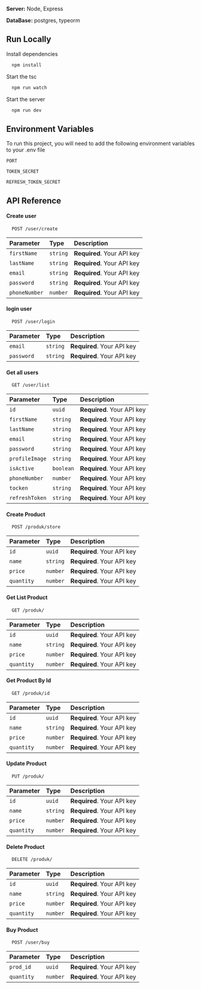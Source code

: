
**Server:** Node, Express

**DataBase:** postgres, typeorm


## Run Locally


Install dependencies

```bash
  npm install
```

Start the tsc

```bash
  npm run watch
```

Start the server

```bash
  npm run dev
```


## Environment Variables

To run this project, you will need to add the following environment variables to your .env file

`PORT`

`TOKEN_SECRET`

`REFRESH_TOKEN_SECRET`





## API Reference

#### Create user

```http
  POST /user/create
```

| Parameter | Type     | Description                       |
| :-------- | :------- | :-------------------------------- |
| `firstName`      | `string` | **Required**. Your API key |
| `lastName`      | `string` | **Required**. Your API key |
| `email`      | `string` | **Required**. Your API key |
| `password`      | `string` | **Required**. Your API key |
| `phoneNumber`      | `number` | **Required**. Your API key |

#### login user

```http
  POST /user/login
```

| Parameter | Type     | Description                       |
| :-------- | :------- | :-------------------------------- |
| `email`      | `string` | **Required**. Your API key |
| `password`      | `string` | **Required**. Your API key |


#### Get all users

```http
  GET /user/list
```

| Parameter | Type     | Description                |
| :-------- | :------- | :------------------------- |
| `id` | `uuid` | **Required**. Your API key |
| `firstName` | `string` | **Required**. Your API key |
| `lastName` | `string` | **Required**. Your API key |
| `email` | `string` | **Required**. Your API key |
| `password` | `string` | **Required**. Your API key |
| `profileImage` | `string` | **Required**. Your API key |
| `isActive` | `boolean` | **Required**. Your API key |
| `phoneNumber` | `number` | **Required**. Your API key |
| `tocken` | `string` | **Required**. Your API key |
| `refreshToken` | `string` | **Required**. Your API key |

#### Create Product

```http
  POST /produk/store
```

| Parameter | Type     | Description                |
| :-------- | :------- | :------------------------- |
| `id` | `uuid` | **Required**. Your API key |
| `name` | `string` | **Required**. Your API key |
| `price` | `number` | **Required**. Your API key |
| `quantity` | `number` | **Required**. Your API key |

#### Get List Product

```http
  GET /produk/
```

| Parameter | Type     | Description                |
| :-------- | :------- | :------------------------- |
| `id` | `uuid` | **Required**. Your API key |
| `name` | `string` | **Required**. Your API key |
| `price` | `number` | **Required**. Your API key |
| `quantity` | `number` | **Required**. Your API key |

#### Get Product By Id

```http
  GET /produk/id
```

| Parameter | Type     | Description                |
| :-------- | :------- | :------------------------- |
| `id` | `uuid` | **Required**. Your API key |
| `name` | `string` | **Required**. Your API key |
| `price` | `number` | **Required**. Your API key |
| `quantity` | `number` | **Required**. Your API key |

#### Update Product

```http
  PUT /produk/
```

| Parameter | Type     | Description                |
| :-------- | :------- | :------------------------- |
| `id` | `uuid` | **Required**. Your API key |
| `name` | `string` | **Required**. Your API key |
| `price` | `number` | **Required**. Your API key |
| `quantity` | `number` | **Required**. Your API key |


#### Delete Product

```http
  DELETE /produk/
```

| Parameter | Type     | Description                |
| :-------- | :------- | :------------------------- |
| `id` | `uuid` | **Required**. Your API key |
| `name` | `string` | **Required**. Your API key |
| `price` | `number` | **Required**. Your API key |
| `quantity` | `number` | **Required**. Your API key |

#### Buy Product
```http
  POST /user/buy
```

| Parameter | Type     | Description                |
| :-------- | :------- | :------------------------- |
| `prod_id` | `uuid` | **Required**. Your API key |
| `quantity` | `number` | **Required**. Your API key |


